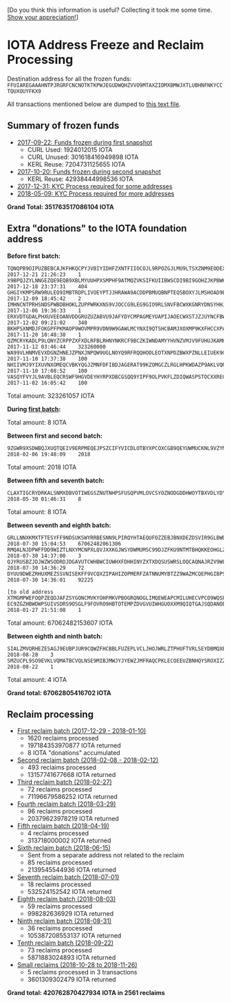 [Do you think this information is useful? Collecting it took me some time. [Show your appreciation!](https://github.com/schierlm/donate-iota)]

IOTA Address Freeze and Reclaim Processing
==========================================

Destination address for all the frozen funds: `FFUIAREGAAAHNTPJRGRFCNCNOTKTKPWJEGUDWQHZVVO9MTAXZIDMXBMWJXTLUBHNFNKYCCTQUXOUYFKX9`

All transactions mentioned below are dumped to [this text file](raw-transaction-dump.txt).

Summary of frozen funds
-----------------------

- [2017-09-22: Funds frozen during first snapshot](2017-09-22-first-snapshot.md)
  * CURL Used: 1924012015 IOTA
  * CURL Unused: 301618416949898 IOTA
  * KERL Reuse: 7204731125655 IOTA
- [2017-10-20: Funds frozen during second snapshot](2017-10-20-second-snapshot.md)
  * KERL Reuse: 42938444998536 IOTA
- [2017-12-31: KYC Process required for some addresses](2017-12-31-kyc-process.md)
- [2018-05-09: KYC Process required for more addresses](2018-05-09-kyc-process-2.md)

**Grand Total: 351763517086104 IOTA**

Extra "donations" to the IOTA foundation address
------------------------------------------------

**Before first batch:**

    TQNQPB9OIPUZBEBCAJKFHKQCPYJVBIYIDHFZXNTFIIOCOJL9RPOZGJLMU9LTSXZNM9EODEXXCEWLZ9999    2017-12-21 21:26:23    1
    X9BPQJZYLNNGEZQE9EQB9XBLMYUUHPXSMPHF9ATMQZVKSIFKUIIBWSCDI9BI9GOHZJKPBWKLMABXZ9999    2017-12-18 23:37:31    404
    GHGIYKMPSRW9RULEO9IMBTRDPLIVOEYPTJJHRAWA9ACDDPBMUQBNPTEQSBOXYJLMSHOAD9BSWKQZZ9999    2017-12-09 18:45:42    2
    IMHNCNTPRHSNDSPWBDBHOKLZUPPWRKXNS9VJOCCG9LEG9GIO9RLSNVFBCWXKGNRYDNSYHHJETZIIA9999    2017-12-06 19:36:33    1
    ERXVDTGDALPHXUVEEOANVDDGRUZUZABVU9JAFYDYCMPAGMEYUAPIJAOECWXSTJZJUYNCFBWGMPSIZ9999    2017-12-02 09:21:02    348
    BKHPSXNMDJFOKGPFPKMAOP9WOVMPR9VDN9W9GAWLMCYNXI9QTSHCBAMJXOXMP9KXFHCCXPAUQLNGA9999    2017-11-20 10:48:38    1
    QZMCRYKADLP9LQNYZCRPPZXFXDLRFBLRHNYNKRCF9BCZKIWNDAMYYHVNZVMJV9FUHUJKAMHXF9LVA9999    2017-11-12 03:46:44    323260000
    WA99VLHNMVEVXDGNZHNEJZPNXJNPQW9UGLNOYQ9RFRQQHOOLEOTXNPDZBWXPZNLLEIUEK9GGHQLR99999    2017-11-10 17:37:38    100
    NHIIVMJ9YIXUVNXOMEQCVBKYQGJZMNFDFIBDJAGERAT99KZOMGCZLRGLHPKWDAZP9AKLVQRKKQDIA9999    2017-11-10 17:08:52    100
    VASQYFVYJL9AVBLEQCRSWF9HGVDEYHYRPXDBCGSQQ9YIPF9OLPVKFLZDIQWASPSTOCXXREC99JSY99999    2017-11-02 16:05:42    100

Total amount: 323261057 IOTA

**During [first batch](2018-01-10-first-reclaim-batch.md):**

Total amount: 8 IOTA


**Between first and second batch:**

    9ZGWR9XSDWBQJXUQTQEIV9ERPMEQEJPSZCIFYVICDLOTBYXPCOXCGB9QEYUWMUCKNL9VZYMPJYUJA9999    2018-02-06 19:48:09    2018

Total amount: 2018 IOTA


**Between fifth and seventh batch:**

    CLAXTIGCRYDRKALSNMXDBVOTIWEGSZNUTNHPSFUSQPVMLOVCSYOZNODGDDHWOYTBXVDLYDYBEKHFA9999    2018-05-30 01:46:31    8

Total amount: 8 IOTA


**Between seventh and eighth batch:**

    GRLLNNXKMXTFTESYFF9NDSUKSWYRRBESNN9LPIRQYHTAEQUFOZZEBJBNXDEZDSVIR9GLBWD9YCIYA9999    2018-07-30 15:04:53    67062482061306
    RMQALNJDPWFFDD9WIZTLNXYMCNPXLQVJXXKGJWSYDWMUMSC99DJZFKU9NTMTBHQKKEOHGLZGXYYGZ9999    2018-07-30 14:37:00    3
    QJYRUSBZJDJWZWSODRDJDGAVUTCWHBWCIUWHXFDHHINYZXTXDQSUSWRSLOQCAQNAJRZV9WLUEPDJ99999    2018-07-30 14:36:29    72
    DYUU9DWEZRHUXMEZSSVNISEKFF9VCQXZIPAHIZOPMERFZATNNUMYBTZZ9WAZMCQEPHGIBPSFCPZCZ9999    2018-07-30 14:36:01    92225

    [to old address XTMGMPWEFOQPZEQDJAFZSYGONCMVKYOHFMKVPBOGRQNOGLIMQEWEAPCMILUHECVPCO9WQSPFJVMQAZJND]
    EC9ZGZHBWDWPSUIVSDRS9OSGLF9FOVRO9HBTOTEMPZDVGVUIWHGUOXXM9QIQTGAJSQDANOETACIJA9999    2018-01-27 21:51:08    1

Total amount: 67062482153607 IOTA


**Between eighth and ninth batch:**

    SIALZMVQRHEZESAGJ9EUBPJUR9CQWZFHCBBLFUZEPLVCLJHOJWRLZTPHUFTVRLSEYDBMQXBCWLDW99999 2018-08-28    3
    SMZUCPL9SO9EVKLVQMATBCVQLNSE9MIBJMWJYJYEWZJMFRAQCPKLECOEEUZBNHQYSROXIZZFGFEHZ9999 2018-08-22    1

Total amount: 4 IOTA


**Grand total: 67062805416702 IOTA**

Reclaim processing
------------------

- [First reclaim batch (2017-12-29 - 2018-01-10)](2018-01-10-first-reclaim-batch.md)
  * 1620 reclaims processed
  * 197184353970877 IOTA returned
  * 8 IOTA "donations" accumulated
- [Second reclaim batch (2018-02-08 - 2018-02-12)](2018-02-12-second-reclaim-batch.md)
  * 493 reclaims processed
  * 13157741677668 IOTA returned
- [Third reclaim batch (2018-02-27)](2018-02-27-third-reclaim-batch.md)
  * 72 reclaims processed
  * 71196679586252 IOTA returned
- [Fourth reclaim batch (2018-03-29)](2018-03-29-fourth-reclaim-batch.md)
  * 96 reclaims processed
  * 20379623978219 IOTA returned
- [Fifth reclaim batch (2018-04-19)](2018-04-19-fifth-reclaim-batch.md)
  * 4 reclaims processed
  * 313718000002 IOTA returned
- [Sixth reclaim batch (2018-06-15)](2018-06-15-sixth-reclaim-batch.md)
  * Sent from a separate address not related to the reclaim
  * 85 reclaims processed
  * 2139545544936 IOTA returned
- [Seventh reclaim batch (2018-07-01)](2018-07-01-seventh-reclaim-batch.md)
  * 18 reclaims processed
  * 532524152542 IOTA returned
- [Eighth reclaim batch (2018-08-03)](2018-08-03-eighth-reclaim-batch.md)
  * 59 reclaims processed
  * 998282636929 IOTA returned
- [Ninth reclaim batch (2018-08-31)](2018-08-31-ninth-reclaim-batch.md)
  * 36 reclaims processed
  * 105387208553137 IOTA returned
- [Tenth reclaim batch (2018-09-22)](2018-09-22-tenth-reclaim-batch.md)
  * 73 reclaims processed
  * 5871883024893 IOTA returned
- [Small reclaims (2018-10-28 to 2018-11-26)](2018-10-28-small-reclaims.md)
  * 5 reclaims processed in 3 transactions
  * 3601309302479 IOTA returned

**Grand total: 420762870427934 IOTA in 2561 reclaims**
